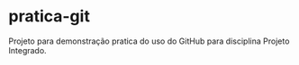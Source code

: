 # pratica-git
Projeto para demonstração pratica do uso do GitHub para disciplina Projeto Integrado.
